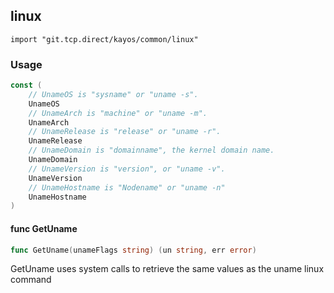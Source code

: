 ## linux

    import "git.tcp.direct/kayos/common/linux"

### Usage

```go
const (
	// UnameOS is "sysname" or "uname -s".
	UnameOS
	// UnameArch is "machine" or "uname -m".
	UnameArch
	// UnameRelease is "release" or "uname -r".
	UnameRelease
	// UnameDomain is "domainname", the kernel domain name.
	UnameDomain
	// UnameVersion is "version", or "uname -v".
	UnameVersion
	// UnameHostname is "Nodename" or "uname -n"
	UnameHostname
)
```

#### func  GetUname

```go
func GetUname(unameFlags string) (un string, err error)
```
GetUname uses system calls to retrieve the same values as the uname linux
command
